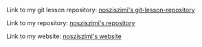 Link to my git lesson repository: [nosziszimi's git-lesson-repository](https://github.com/nosziszimi/git-lesson-repository)

Link to  my repository: [nosziszimi's repository](https://github.com/nosziszimi/nosziszimi.github.io)

Link to my website: [nosziszimi's website](https://nosziszimi.github.io)
